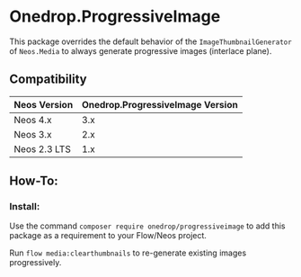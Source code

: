# Onedrop.ProgressiveImage

This package overrides the default behavior of the `ImageThumbnailGenerator` of `Neos.Media` to 
always generate progressive images (interlace plane).


## Compatibility

| Neos Version     | Onedrop.ProgressiveImage Version  |
|------------------|-----------------------------------|
| Neos 4.x         | 3.x                               |
| Neos 3.x         | 2.x                               |
| Neos 2.3 LTS     | 1.x                               |

## How-To:

### Install: 

Use the command ``composer require onedrop/progressiveimage`` to add this package as a 
requirement to your Flow/Neos project. 

Run ``flow media:clearthumbnails`` to re-generate existing images progressively.
